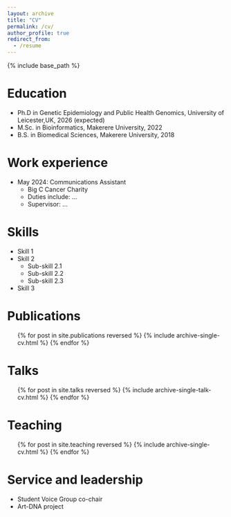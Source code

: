 ```yaml
---
layout: archive
title: "CV"
permalink: /cv/
author_profile: true
redirect_from:
  - /resume
---
```


{% include base_path %}

Education
======
* Ph.D in Genetic Epidemiology and Public Health Genomics, University of Leicester,UK, 2026 (expected)
* M.Sc. in Bioinformatics, Makerere University, 2022
* B.S. in Biomedical Sciences, Makerere University, 2018

Work experience
======
* May 2024: Communications Assistant
  * Big C Cancer Charity
  * Duties include: ...
  * Supervisor: ...


Skills
======
* Skill 1
* Skill 2
  * Sub-skill 2.1
  * Sub-skill 2.2
  * Sub-skill 2.3
* Skill 3

Publications
======
  <ul>{% for post in site.publications reversed %}
    {% include archive-single-cv.html %}
  {% endfor %}</ul>
  
Talks
======
  <ul>{% for post in site.talks reversed %}
    {% include archive-single-talk-cv.html  %}
  {% endfor %}</ul>
  
Teaching
======
  <ul>{% for post in site.teaching reversed %}
    {% include archive-single-cv.html %}
  {% endfor %}</ul>
  
Service and leadership
======
* Student Voice Group co-chair
* Art-DNA project
